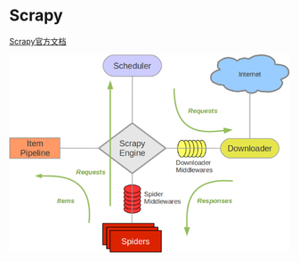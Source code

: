 # Scrapy

[Scrapy官方文档](https://scrapy-chs.readthedocs.io/zh_CN/latest/)

![Scrapy Architecture](../../images/python_scrapy_architecture.png)